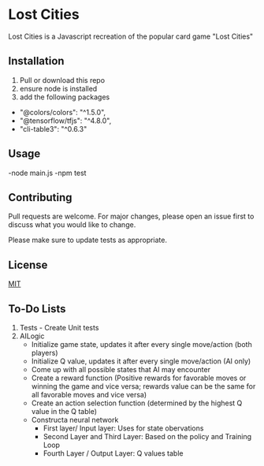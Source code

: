 # Lost Cities

Lost Cities is a Javascript recreation of the popular card game "Lost Cities"

## Installation

1. Pull or download this repo
2. ensure node is installed
3. add the following packages
- "@colors/colors": "^1.5.0",
- "@tensorflow/tfjs": "^4.8.0",
- "cli-table3": "^0.6.3"
  

## Usage

-node main.js
-npm test

## Contributing

Pull requests are welcome. For major changes, please open an issue first
to discuss what you would like to change.

Please make sure to update tests as appropriate.

## License

[MIT](https://choosealicense.com/licenses/mit/)

## To-Do Lists
1. Tests - Create Unit tests
2. AILogic
    - Initialize game state, updates it after every single move/action (both players)
    - Initialize Q value, updates it after every single move/action (AI only)
    - Come up with all possible states that AI may encounter
    - Create a reward function (Positive rewards for favorable moves or winning the game and vice versa; rewards value can be the same for all favorable moves and vice versa)
    - Create an action selection function (determined by the highest Q value in the Q table)
    - Constructa neural network 
        - First layer/ Input layer: Uses for state obervations
        - Second Layer and Third Layer: Based on the policy and Training Loop
        - Fourth Layer / Output Layer: Q values table
